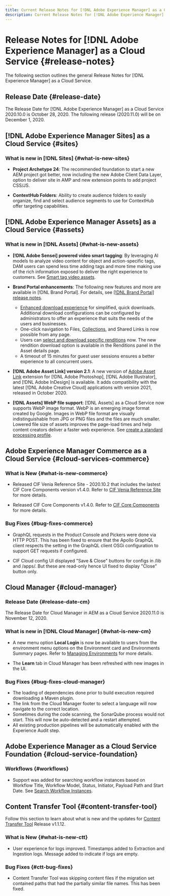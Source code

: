 ```yaml
---
title: Current Release Notes for [!DNL Adobe Experience Manager] as a Cloud Service.
description: Current Release Notes for [!DNL Adobe Experience Manager] as a Cloud Service.
---
```


# Release Notes for [!DNL Adobe Experience Manager] as a Cloud Service {#release-notes}

The following section outlines the general Release Notes for [!DNL Experience Manager] as a Cloud Service.

## Release Date {#release-date}

The Release Date for [!DNL Adobe Experience Manager] as a Cloud Service 2020.10.0 is October 28, 2020.
The following release (2020.11.0) will be on December 1, 2020.

## [!DNL Adobe Experience Manager Sites] as a Cloud Service {#sites}

### What is new in [!DNL Sites] {#what-is-new-sites}

<!-- add when release done: * **Core Components 2.12.0**: With Core Components being on auto-update, benefit from the latest improvements contributed by the community. See list of changes since 2.11.1: Release Notes -->

* **Project Archetype 24**: The recommended foundation to start a new AEM project got better, now including the new Adobe Client Data Layer, option to deliver site in AMP and new extension points to add project CSS/JS.

* **ContextHub Folders**: Ability to create audience folders to easily organize, find and select audience segments to use for ContextHub offer targeting capabilities. 

## [!DNL Adobe Experience Manager Assets] as a Cloud Service {#assets}

### What is new in [!DNL Assets] {#what-is-new-assets}

* **[!DNL Adobe Sensei] powered video smart tagging**: By leveraging AI models to analyze video content for object and action-specific tags, DAM users can spend less time adding tags and more time making use of the rich information exposed to deliver the right experience to customers. See [Smart tag video assets](/help/assets/smart-tags-video-assets.md).

* **Brand Portal enhancements**: The following new features and more are available in [!DNL Brand Portal]. For details, see [[!DNL Brand Portal] release notes](https://docs.adobe.com/content/help/en/experience-manager-brand-portal/using/introduction/brand-portal-release-notes.html).

  * [Enhanced download experience](https://docs.adobe.com/content/help/en/experience-manager-brand-portal/using/download/brand-portal-download-assets.html) for simplified, quick downloads. Additional download configurations can be configured by administrators to offer an experience that suits the needs of the users and businesses.
  * One-click navigation to Files, [Collections](https://docs.adobe.com/content/help/en/experience-manager-brand-portal/using/share/brand-portal-share-collection.html), and Shared Links is now possible from any page.
  * Users can [select and download specific renditions](https://docs.adobe.com/content/help/en/experience-manager-brand-portal/using/download/brand-portal-download-assets.html#download-assets-from-asset-details-page) now. The new rendition download option is available in the Renditions panel in the Asset details page.
  * A timeout of 15 minutes for guest user sessions ensures a better experience to all concurrent users.

* **[!DNL Adobe Asset Link] version 2.1**: A new version of [Adobe Asset Link](https://helpx.adobe.com/enterprise/admin-guide.html/enterprise/using/manage-assets-using-adobe-asset-link.ug.html) extension for [!DNL Adobe Photoshop], [!DNL Adobe Illustrator], and [!DNL Adobe InDesign] is available. It adds compatibility with the latest [!DNL Adobe Creative Cloud] applications with version 2021, released in October 2020.

* **[!DNL Assets] WebP file support**: [!DNL Assets] as a Cloud Service now supports WebP image format. WebP is an emerging image format created by Google. Images in WebP file format are visually indistinguishable from JPG or PNG files and the files are much smaller. Lowered file size of assets improves the page-load times and help content creators deliver a faster web experience. See [create a standard processing profile](/help/assets/asset-microservices-configure-and-use.md#create-standard-profile).

## Adobe Experience Manager Commerce as a Cloud Service {#cloud-services-commerce}

### What is New {#what-is-new-commerce}

* Released CIF Venia Reference Site - 2020.10.2 that includes the lastest CIF Core Components version v1.4.0. Refer to [CIF Venia Reference Site](https://github.com/adobe/aem-cif-guides-venia/releases/tag/venia-2020.10.2) for more details.

* Released CIF Core Components v1.4.0. Refer to [CIF Core Components](https://github.com/adobe/aem-core-cif-components/releases/tag/core-cif-components-reactor-1.4.0) for more details.

### Bug Fixes {#bug-fixes-commerce}

* GraphQL requests in the Product Console and Pickers were done via HTTP POST. This has been fixed to ensure that the Apollo GraphQL client respects the setting in the GraphQL client OSGi configuration to support GET requests if configured.

* CIF Cloud config UI displayed "Save & Close" buttons for configs in /lib and /apps/. But these are read-only hence UI fixed to display "Close" button only.


## Cloud Manager {#cloud-manager}

### Release Date {#release-date-cm}

The Release Date for Cloud Manager in AEM as a Cloud Service 2020.11.0 is November 12, 2020.

### What is new in [!DNL Cloud Manager] {#what-is-new-cm}

* A new menu option **Local Login** is now be available to users from the environment menu options on the Environment card and Environments Summary pages. 
   Refer to [Managing Environments](/help/implementing/cloud-manager/manage-environments.md##login-locally) for more details.

* The **Learn** tab in Cloud Manager has been refreshed with new images in the UI.

### Bug Fixes {#bug-fixes-cloud-manager}

* The loading of dependencies done prior to build execution required downloading a Maven plugin.
* The link from the Cloud Manager footer to select a language will now navigate to the correct location.
* Sometimes during the code scanning, the SonarQube process would not start. This will now be auto-detected and a restart attempted.
* All existing production pipelines will be automatically enabled with the Experience Audit step. 

## Adobe Experience Manager as a Cloud Service Foundation {#cloud-service-foundation}

### Workflows {#workflows}

* Support was added for searching workflow instances based on Workflow Title, Workflow Model, Status, Initiator, Payload Path and Start Date. See [Search Workflow Instances](https://docs.adobe.com/content/help/en/experience-manager-cloud-service/sites/administering/workflows-administering.html).

## Content Transfer Tool {#content-transfer-tool}

Follow this section to learn about what is new and the updates for [Content Transfer Tool](https://docs.adobe.com/content/help/en/experience-manager-cloud-service/moving/cloud-migration/content-transfer-tool/overview-content-transfer-tool.html) Release v1.1.12.

### What is New {#what-is-new-ctt}

* User experience for logs improved. Timestamps added to Extraction and Ingestion logs. Message added to indicate if logs are empty.

### Bug Fixes {#ctt-bug-fixes}

* Content Transfer Tool was skipping content files if the migration set contained paths that had the partially similar file names. This has been fixed.
